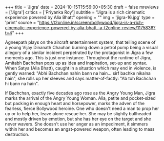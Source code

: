 +++
title = 'Jigra'
date = 2024-10-15T15:56:00+05:30
draft = false
mreviews = ['Jigra']
critics = ['Priyanka Roy']
subtitle = "Jigra is a rich cinematic experience powered by Alia Bhatt"
opening = ""
img = 'jigra-16.jpg'
type = 'print'
source = "https://t2online.in/screen/bollywood/jigra-is-a-rich-cinematic-experience-powered-by-alia-bhatt.-a-t2online-review/1175836?t=4"
+++

Agneepath plays on the aircraft entertainment system, that telling scene of a young Vijay Dinanath Chauhan burning down a petrol pump being a visual allegory of a similar incident perpetrated by the protagonist in Jigra a few moments ago. This is just one instance. Throughout the runtime of Jigra, Amitabh Bachchan pops up as idea and inspiration, set-up and syntax. When Satya (Alia Bhatt), caught in a situation which may end in violence, is gently warned: "Abhi Bachchan nahin bann na hain... sirf bachke nikalna hain", she rolls up her sleeves and says matter-of-factly: "Ab toh Bachchan hi bann na hain".

If Bachchan, exactly five decades ago rose as the Angry Young Man, Jigra marks the arrival of the Angry Young Woman. Alia, petite and pocket-sized but packing in enough heart and horsepower, marks the adven of the fearless, fierce Bollywood heroine. One who doesn't need a man to prop her up or to help her, leave alone rescue her. She may be slightly bullheaded and mostly driven by emotion, but she has her eye on the target and she never wavers. She doesn't use her anger as an impediment, it simmers within her and becomes an angst-powered weapon, often leading to mass destruction.
